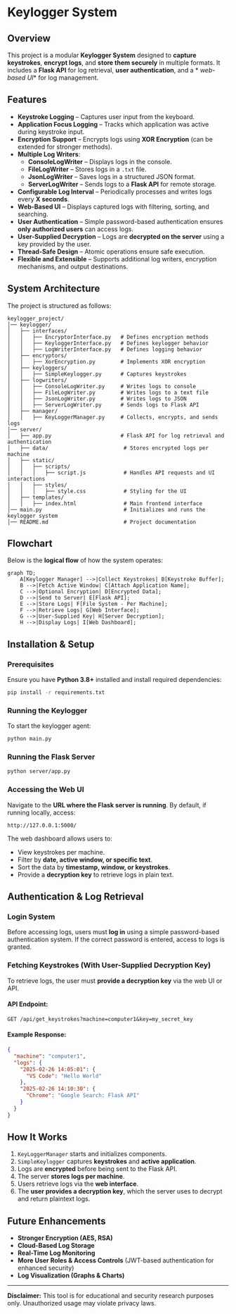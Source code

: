# Keylogger System

## Overview

This project is a modular **Keylogger System** designed to **capture keystrokes**, **encrypt logs**, and **store them
securely** in multiple formats. It includes a **Flask API** for log retrieval, **user authentication**, and a *
*web-based UI** for log management.

## Features

- **Keystroke Logging** – Captures user input from the keyboard.
- **Application Focus Logging** – Tracks which application was active during keystroke input.
- **Encryption Support** – Encrypts logs using **XOR Encryption** (can be extended for stronger methods).
- **Multiple Log Writers**:
    - **ConsoleLogWriter** – Displays logs in the console.
    - **FileLogWriter** – Stores logs in a `.txt` file.
    - **JsonLogWriter** – Saves logs in a structured JSON format.
    - **ServerLogWriter** – Sends logs to a **Flask API** for remote storage.
- **Configurable Log Interval** – Periodically processes and writes logs every **X seconds**.
- **Web-Based UI** – Displays captured logs with filtering, sorting, and searching.
- **User Authentication** – Simple password-based authentication ensures **only authorized users** can access logs.
- **User-Supplied Decryption** – Logs are **decrypted on the server** using a key provided by the user.
- **Thread-Safe Design** – Atomic operations ensure safe execution.
- **Flexible and Extensible** – Supports additional log writers, encryption mechanisms, and output destinations.

## System Architecture

The project is structured as follows:

```
keylogger_project/
│── keylogger/
│   ├── interfaces/
│   │   ├── EncryptorInterface.py   # Defines encryption methods
│   │   ├── KeyloggerInterface.py   # Defines keylogger behavior
│   │   ├── LogWriterInterface.py   # Defines logging behavior
│   ├── encryptors/
│   │   ├── XorEncryption.py        # Implements XOR encryption
│   ├── keyloggers/
│   │   ├── SimpleKeylogger.py      # Captures keystrokes
│   ├── logwriters/
│   │   ├── ConsoleLogWriter.py     # Writes logs to console
│   │   ├── FileLogWriter.py        # Writes logs to a text file
│   │   ├── JsonLogWriter.py        # Writes logs to JSON
│   │   ├── ServerLogWriter.py      # Sends logs to Flask API
│   ├── manager/
│   │   ├── KeyLoggerManager.py     # Collects, encrypts, and sends logs
│── server/
│   ├── app.py                      # Flask API for log retrieval and authentication
│   ├── data/                        # Stores encrypted logs per machine
│   ├── static/
│   │   ├── scripts/
│   │   │   ├── script.js            # Handles API requests and UI interactions
│   │   ├── styles/
│   │   │   ├── style.css            # Styling for the UI
│   ├── templates/
│   │   ├── index.html               # Main frontend interface
│── main.py                          # Initializes and runs the keylogger system
│── README.md                        # Project documentation
```

## Flowchart

Below is the **logical flow** of how the system operates:

```mermaid
graph TD;
    A[Keylogger Manager] -->|Collect Keystrokes| B[Keystroke Buffer];
    B -->|Fetch Active Window| C[Attach Application Name];
    C -->|Optional Encryption| D[Encrypted Data];
    D -->|Send to Server| E[Flask API];
    E -->|Store Logs| F[File System - Per Machine];
    F -->|Retrieve Logs| G[Web Interface];
    G -->|User-Supplied Key| H[Server Decryption];
    H -->|Display Logs| I[Web Dashboard];
```

## Installation & Setup

### Prerequisites

Ensure you have **Python 3.8+** installed and install required dependencies:

```bash
pip install -r requirements.txt
```

### Running the Keylogger

To start the keylogger agent:

```bash
python main.py
```

### Running the Flask Server

```bash
python server/app.py
```

### Accessing the Web UI

Navigate to the **URL where the Flask server is running**. By default, if running locally, access:

```
http://127.0.0.1:5000/
```

The web dashboard allows users to:

- View keystrokes per machine.
- Filter by **date, active window, or specific text**.
- Sort the data by **timestamp, window, or keystrokes**.
- Provide a **decryption key** to retrieve logs in plain text.

## Authentication & Log Retrieval

### **Login System**

Before accessing logs, users must **log in** using a simple password-based authentication system. If the correct
password is entered, access to logs is granted.

### **Fetching Keystrokes (With User-Supplied Decryption Key)**

To retrieve logs, the user must **provide a decryption key** via the web UI or API.

#### **API Endpoint:**

```http
GET /api/get_keystrokes?machine=computer1&key=my_secret_key
```

#### **Example Response:**

```json
{
  "machine": "computer1",
  "logs": {
    "2025-02-26 14:05:01": {
      "VS Code": "Hello World"
    },
    "2025-02-26 14:10:30": {
      "Chrome": "Google Search: Flask API"
    }
  }
}
```

## How It Works

1. `KeyLoggerManager` starts and initializes components.
2. `SimpleKeylogger` captures **keystrokes** and **active application**.
3. Logs are **encrypted** before being sent to the Flask API.
4. The server **stores logs per machine**.
5. Users retrieve logs via the **web interface**.
6. The **user provides a decryption key**, which the server uses to decrypt and return plaintext logs.

## Future Enhancements

- **Stronger Encryption (AES, RSA)**
- **Cloud-Based Log Storage**
- **Real-Time Log Monitoring**
- **More User Roles & Access Controls** (JWT-based authentication for enhanced security)
- **Log Visualization (Graphs & Charts)**

---
**Disclaimer:** This tool is for educational and security research purposes only. Unauthorized usage may violate privacy
laws.

